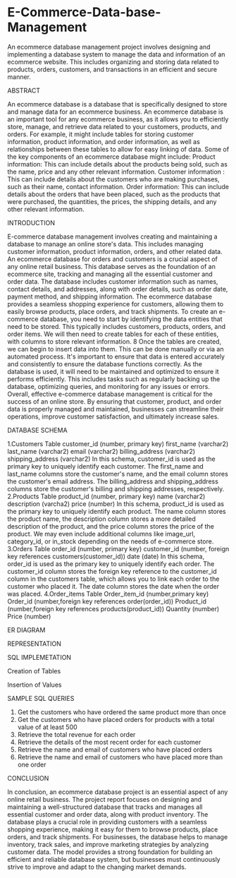 # E-Commerce-Data-base-Management
An ecommerce database management project involves designing and implementing a database system to manage the data and information of an ecommerce website. This includes organizing and storing data related to products, orders, customers, and transactions in an efficient and secure manner.

ABSTRACT

An ecommerce database is a database that is specifically designed to store
and manage data for an ecommerce business. An ecommerce database is an
important tool for any ecommerce business, as it allows you to efficiently
store, manage, and retrieve data related to your customers, products, and
orders.
For example, it might include tables for storing customer information,
product information, and order information, as well as relationships between
these tables to allow for easy linking of data.
Some of the key components of an ecommerce database might include:
Product information: This can include details about the products being sold,
such as the name, price and any other relevant information.
Customer information : This can include details about the customers who
are making purchases, such as their name, contact information.
Order information: This can include details about the orders that have been
placed, such as the products that were purchased, the quantities, the prices,
the shipping details, and any other relevant information.

INTRODUCTION

E-commerce database management involves creating and maintaining a
database to manage an online store's data. This includes managing customer
information, product information, orders, and other related data.
An ecommerce database for orders and customers is a crucial aspect of any
online retail business. This database serves as the foundation of an
ecommerce site, tracking and managing all the essential customer and order
data. The database includes customer information such as names, contact
details, and addresses, along with order details, such as order date, payment
method, and shipping information.
The ecommerce database provides a seamless shopping experience for
customers, allowing them to easily browse products, place orders, and track
shipments.
To create an e-commerce database, you need to start by identifying the data
entities that need to be stored. This typically includes customers, products,
orders, and order items. We will then need to create tables for each of these
entities, with columns to store relevant information.
8
Once the tables are created, we can begin to insert data into them. This can
be done manually or via an automated process. It's important to ensure that
data is entered accurately and consistently to ensure the database functions
correctly.
As the database is used, it will need to be maintained and optimized to
ensure it performs efficiently. This includes tasks such as regularly backing up
the database, optimizing queries, and monitoring for any issues or errors.
Overall, effective e-commerce database management is critical for the
success of an online store. By ensuring that customer, product, and order
data is properly managed and maintained, businesses can streamline their
operations, improve customer satisfaction, and ultimately increase sales.

DATABASE SCHEMA

1.Customers Table
  customer_id (number, primary key)
  first_name (varchar2)
  last_name (varchar2)
  email (varchar2)
  billing_address (varchar2)
  shipping_address (varchar2)
  In this schema, customer_id is used as the primary key to uniquely identify
  each customer. The first_name and last_name columns store the customer's
  name, and the email column stores the customer's email address.
  The billing_address and shipping_address columns store the customer's
  billing and shipping addresses, respectively.
2.Products Table
  product_id (number, primary key)
  name (varchar2)
  description (varcha2)
  price (number)
  In this schema, product_id is used as the primary key to uniquely identify
  each product. The name column stores the product name, the description
  column stores a more detailed description of the product, and the price
  column stores the price of the product.
  We may even include additional columns like image_url, category_id, or
  in_stock depending on the needs of e-commerce store.
3.Orders Table
  order_id (number, primary key)
  customer_id (number, foreign key references customers(customer_id))
  date (date)
  In this schema, order_id is used as the primary key to uniquely identify each
  order. The customer_id column stores the foreign key reference to the
  customer_id column in the customers table, which allows you to link each
  order to the customer who placed it. The date column stores the date when
  the order was placed.
4.Order_items Table
  Order_item_id (number,primary key)
  Order_id (number,foreign key references order(order_id))
  Product_id (number,foreign key references products(product_id))
  Quantity (number)
  Price (number)
  
ER DIAGRAM

REPRESENTATION

SQL IMPLEMETATION

Creation of Tables

Insertion of Values

SAMPLE SQL QUERIES

1. Get the customers who have ordered the same product more than once
2. Get the customers who have placed orders for products with a total value of at
least 500
3. Retrieve the total revenue for each order
4. Retrieve the details of the most recent order for each customer
5. Retrieve the name and email of customers who have placed orders
6. Retrieve the name and email of customers who have placed more than one order

CONCLUSION

In conclusion, an ecommerce database project is an essential aspect of any online retail
business. The project report focuses on designing and maintaining a well-structured
database that tracks and manages all essential customer and order data, along with
product inventory.
The database plays a crucial role in providing customers with a seamless shopping
experience, making it easy for them to browse products, place orders, and track
shipments. For businesses, the database helps to manage inventory, track sales, and
improve marketing strategies by analyzing customer data.
The model provides a strong foundation for building an efficient and reliable database
system, but businesses must continuously strive to improve and adapt to the changing
market demands.

